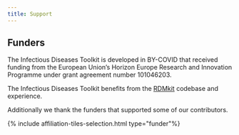 ```yaml
---
title: Support
---
```


## Funders

The Infectious Diseases Toolkit  is developed in BY-COVID that received funding from the European Union’s Horizon Europe Research and Innovation Programme under grant agreement number 101046203.

The Infectious Diseases Toolkit benefits from the [RDMkit](https://rdmkit.elixir-europe.org/) codebase and experience.

Additionally we thank the funders that supported some of our contributors.

{% include affiliation-tiles-selection.html type="funder"%}